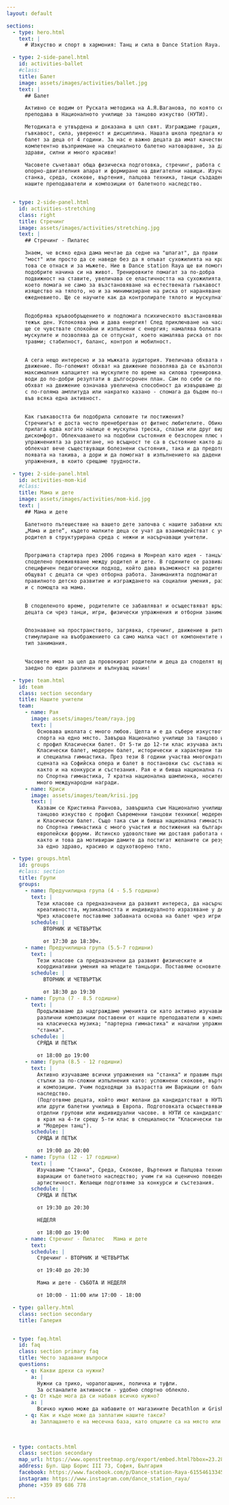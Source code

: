 ```yaml
---
layout: default

sections:
  - type: hero.html
    text: |
      # Изкуство и спорт в хармония: Танц и сила в Dance Station Raya.

  - type: 2-side-panel.html
    id: activities-ballet
    #class:
    title: Балет
    image: assets/images/activities/ballet.jpg
    text: |
      ## Балет

      Активно се водим от Руската методика на А.Я.Ваганова, по която се
      преподава в Националното училище за танцово изкуство (НУТИ).

      Методиката е утвърдена и доказана в цял свят. Изграждаме грация,
      гъвкавост, сила, увереност и дисциплина. Нашата школа предлага класически
      балет за деца от 4 години. За нас е важно децата да имат качествено и
      компетентно възприемане на специалното балетно натоварване, за да са
      здрави, силни и много красиви!

      Часовете съчетават обща физическа подготовка, стречинг, работа с
      опорно-двигателния апарат и формиране на двигателни навици. Изучаваме
      станка, среда, скокове, въртения, палцова техника, танци създадени от
      нашите преподаватели и композиции от балетното наследство.


  - type: 2-side-panel.html
    id: activities-stretching
    class: right
    title: Стречинг
    image: assets/images/activities/stretching.jpg
    text: |
      ## Стречинг - Пилатес

      Знаем, че всяко една дама мечтае да седне на "шпагат", да прави
      "мост" или просто да се наведе без да я опъват сухожилията на краката, а
      това се отнася и за мъжете. Ние в Dance station Raya ще ви помогнем да
      подобрите начина си на живот. Тренировките помагат за по-добра
      подвижност на ставите, увеличава се еластичността на сухожилията,
      което помага не само за възстановяване на естествената гъвкавост и
      изящество на тялото, но и за минимизиране на риска от нараняване в
      ежедневието. Ще се научите как да контролирате тялото и мускулната си сила.


      Подобрява кръвообръщението и подпомага психическото възстановяване след
      тежък ден. Успокоява ума и дава енергия! След приключване на часа,
      ще се чувствате спокойни и изпълнени с енергия; намалява болката в
      мускулите и позволява да се отпуснат, което намалява риска от последващи
      травми; стабилност, баланс, контрол и мобилност.


      А сега нещо интересно и за мъжката аудитория. Увеличава обхвата на
      движение. По-големият обхват на движение позволява да се възползвате от
      максималния капацитет на мускулите по време на силова тренировка, което
      води до по-добри резултати в дългосрочен план. Сам по себе си по-големият
      обхват на движение означава увеличена способност да извършваме движения
      с по-голяма амплитуда или накратко казано - спомага да бъдем по-гъвкави
      във всяка една активност.


      Как гъвкавостта би подобрила силовите ти постижения?
      Стречингът е доста често пренебрегван от фитнес любителите. Обикновено се
      прилага едва когато налице е мускулна треска, спазъм или друг вид мускулен
      дискомфорт. Облекчаването на подобни състояния е безспорен плюс на
      упражненията за разтягане, но всъщност те са в състояние както да
      облекчат вече съществуващи болезнени състояния, така и да предотвратят
      появата на такива, а дори и да помогнат в изпълнението на дадени фитнес
      упражнения, в които срещаме трудности.

  - type: 2-side-panel.html
    id: activities-mom-kid
    #class:
    title: Мама и дете
    image: assets/images/activities/mom-kid.jpg
    text: |
      ## Мама и дете

      Балетното пътешествие на вашето дете започва с нашите забавни класове
      „Мама и дете“, където малките деца се учат да взаимодействат с учител и
      родител в структурирана среда с нежни и насърчаващи учители.


      Програмата стартира през 2006 година в Монреал като идея - танцът,
      споделено преживяване между родител и дете. В годините се развива
      специфичен педагогически подход, който дава възможност на родителите да
      общуват с децата си чрез отборна работа. Заниманията подпомагат
      правилното детско развитие и изграждането на социални умения, разбира се,
      и с помощта на мама.


      В споделеното време, родителите се забавляват и осъществяват връзка с
      децата си чрез танци, игри, физически упражнения и отборни занимания.


      Опознаване на пространството, загрявка, стречинг, движение в ритъм и
      стимулиране на въображението са само малка част от компонентите на този
      тип занимания.


      Часовете имат за цел да провокират родители и деца да споделят време
      заедно по един различен и вълнуващ начин!

  - type: team.html
    id: team
    class: section secondary
    title: Нашите учители
    team:
      - name: Рая
        image: assets/images/team/raya.jpg
        text: |
          Основава школата с много любов. Целта и е да събере изкуството и
          спорта на едно място. Завърша Национално училище за танцово изкуство
          с профил Класически балет. От 5-ти до 12-ти клас изучава активно
          Класически балет, модерен балет, исторически и характерни танци, както
          и специална гимнастика. През тези 8 години участва многократно на
          сцената на Софийска опера и балет в постановки със състава на операта,
          както и на конкурси и състезания. Рая е и бивша национална гимнастичка
          по Спортна гимнастика, 7 кратна национална шампионка, носител и на
          много международни награди. 
      - name: Криси
        image: assets/images/team/krisi.jpg
        text: |
          Казвам се Кристияна Ранчова, завършила съм Национално училище за
          танцово изкуство с профил Съвременни танцови техники( модерен балет)
          и Класически балет. Също така съм и бивша национална гимнастичка
          по Спортна гимнастика с много участия и постижения на български и
          европейски форуми. Истинско удоволствие ми доставя работата с деца,
          както и това да мотивирам дамите да постигат желаните си резултати
          за едно здраво, красиво и одухотворено тяло.

  - type: groups.html
    id: groups
    #class: section
    title: Групи
    groups:
      - name: Предучилищна група (4 - 5.5 годишни)
        text: |
          Тези класове са предназначени да развият интереса, да насърчават
          креативността, музикалността и индивидуалното изразяване у децата.
          Чрез класовете поставяме забавната основа на балет чрез игри и танци.
        schedule: |
            ВТОРНИК И ЧЕТВЪРТЪК

            от 17:30 до 18:30ч.
      - name: Предучилищна група (5.5-7 годишни)
        text: |
          Тези класове са предназначени да развият физическите и
          координативни умения на младите танцьори. Поставяме основите.
        schedule: |
            ВТОРНИК И ЧЕТВЪРТЪК

            от 18:30 до 19:30
      - name: Група (7 - 8.5 годишни)
        text: |
          Продължаваме да надграждаме уменията си като активно изучаваме
          различни композиции поставени от нашите преподаватели в компанията
          на класическа музика; "партерна гимнастика" и начални упражнения на
          "станка".
        schedule: |
          СРЯДА И ПЕТЪК

          от 18:00 до 19:00
      - name: Група (8.5 - 12 годишни)
        text: |
          Активно изучаваме всички упражнения на "станка" и правим първи
          стъпки за по-сложни изпълнения като: усложнени скокове, въртения
          и композиции. Учим подходящи за възрастта им Вариации от балетното
          наследство.
          (Подготвяме децата, който имат желани да кандидатстват в НУТИ-София
          или други балетни училища в Европа. Подготовката осъществяваме в
          отделни групови или индивидуални часове. в НУТИ се кандидатства
          в края на 4-ти срещу 5-ти клас в специалности "Класически танц"
          и "Модерен танц").
        schedule: |
          СРЯДА И ПЕТЪК

          от 19:00 до 20:00
      - name: Група (12 - 17 годишни)
        text: |
          Изучаваме "Станка", Среда, Скокове, Въртения и Палцова техника; учим
          вариации от балетното наследство; учим ги на сценично поведение и
          артистичност. Желаещи подготвяме за конкурси и състезания.
        schedule: |
          СРЯДА И ПЕТЪК

          от 19:30 до 20:30

          НЕДЕЛЯ

          от 18:00 до 19:00
      - name: Стречинг - Пилатес   Мама и дете
        text:
        schedule: |
          Стречинг - ВТОРНИК И ЧЕТВЪРТЪК

          от 19:40 до 20:30

          Мама и дете - СЪБОТА И НЕДЕЛЯ

          от 10:00 - 11:00 или 17:00 - 18:00 

  - type: gallery.html
    class: section secondary
    title: Галерия


  - type: faq.html
    id: faq
    class: section primary faq
    title: Често задавани въпроси
    questions:
      - q: Какви дрехи са нужни?
        a: |
          Нужни са трико, чорапогащник, поличка и туфли.
          За останалите активности - удобно спортно облекло.
      - q: От къде мога да си набавя всичко нужно?
        a: |
          Всичко нужно може да набавите от магазините Decathlon и Grishko.
      - q: Как и къде може да заплатим нашите такси?
        a: Заплащането е на месечна база, като опциите са на място или чрез банков превод.
           
          

  - type: contacts.html
    class: section secondary
    map_url: https://www.openstreetmap.org/export/embed.html?bbox=23.287349045276645%2C42.679933194608935%2C23.29027265310288%2C42.68122275902178&amp;layer=mapnik
    address: Бул. Цар Борис III 73, София, България
    facebook: https://www.facebook.com/p/Dance-station-Raya-61554613345260
    instagram: https://www.instagram.com/dance_station_raya/
    phone: +359 89 686 778

---
```

